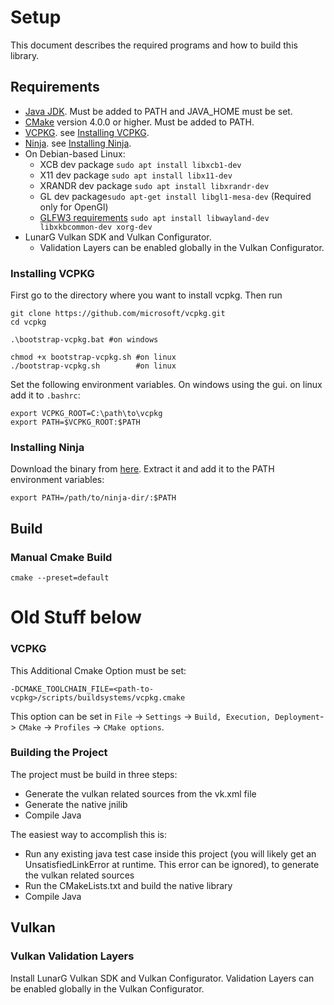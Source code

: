 # Setup
This document describes the required programs and how to build this library.

## Requirements
 - [Java JDK](https://openjdk.org/install/). Must be added to PATH and JAVA_HOME must be set.
 - [CMake](https://cmake.org/download/) version 4.0.0 or higher. Must be added to PATH.
 - [VCPKG](https://github.com/microsoft/vcpkg). see [Installing VCPKG](#installing-vcpkg).
 - [Ninja](https://ninja-build.org/). see [Installing Ninja](#installing-ninja).
 - On Debian-based Linux:
   - XCB dev package `sudo apt install libxcb1-dev`
   - X11 dev package `sudo apt install libx11-dev`
   - XRANDR dev package `sudo apt install libxrandr-dev`
   - GL dev package`sudo apt-get install libgl1-mesa-dev` (Required only for OpenGl)
   - [GLFW3 requirements](https://www.glfw.org/docs/latest/compile_guide.html#compile_deps_wayland) `sudo apt install libwayland-dev libxkbcommon-dev xorg-dev`
 - LunarG Vulkan SDK and Vulkan Configurator.
   - Validation Layers can be enabled globally in the Vulkan Configurator.

### Installing VCPKG
First go to the directory where you want to install vcpkg. Then run
```shell
git clone https://github.com/microsoft/vcpkg.git
cd vcpkg

.\bootstrap-vcpkg.bat #on windows

chmod +x bootstrap-vcpkg.sh #on linux
./bootstrap-vcpkg.sh        #on linux
```
Set the following environment variables. On windows using the gui. on linux add it to `.bashrc`:
```shell
export VCPKG_ROOT=C:\path\to\vcpkg
export PATH=$VCPKG_ROOT:$PATH
```

### Installing Ninja
Download the binary from [here](https://github.com/ninja-build/ninja/releases). Extract it and
add it to the PATH environment variables:
```shell
export PATH=/path/to/ninja-dir/:$PATH
```

## Build

### Manual Cmake Build
```shell
cmake --preset=default
```





# Old Stuff below

### VCPKG
This Additional Cmake Option must be set:
```
-DCMAKE_TOOLCHAIN_FILE=<path-to-vcpkg>/scripts/buildsystems/vcpkg.cmake
```
This option can be set in
`File` -> `Settings` -> `Build, Execution, Deployment`-> `CMake` -> `Profiles` -> `CMake options`.

### Building the Project
The project must be build in three steps:
- Generate the vulkan related sources from the vk.xml file
- Generate the native jnilib
- Compile Java

The easiest way to accomplish this is:
- Run any existing java test case inside this project (you will likely get an UnsatisfiedLinkError at runtime. 
  This error can be ignored), to generate the vulkan related sources
- Run the CMakeLists.txt and build the native library
- Compile Java
  

## Vulkan

### Vulkan Validation Layers
Install LunarG Vulkan SDK and Vulkan Configurator.
Validation Layers can be enabled globally in the Vulkan Configurator.
